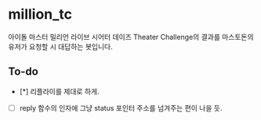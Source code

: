 # million_tc

아이돌 마스터 밀리언 라이브 시어터 데이즈 Theater Challenge의 결과를 마스토돈의 유저가 요청할 시 대답하는 봇입니다.

## To-do
 - [*] 리플라이를 제대로 하게.
 - [ ] reply 함수의 인자에 그냥 status 포인터 주소를 넘겨주는 편이 나을 듯.

